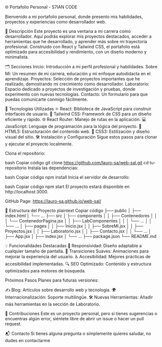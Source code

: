 🌐 Portafolio Personal - S7IAN CODE

Bienvenido a mi portafolio personal, donde presento mis habilidades, proyectos y experiencias como desarrollador web.

📄 Descripción
Este proyecto es una ventana a mi carrera como desarrollador. Aquí podrás explorar mis proyectos destacados, acceder a herramientas que he desarrollado, y aprender más sobre mi trayectoria profesional. Construido con React y Tailwind CSS, el portafolio está optimizado para accesibilidad y rendimiento, con un diseño moderno y minimalista.

🗂 Secciones
Inicio: Introducción a mi perfil profesional y habilidades.
Sobre Mí: Un resumen de mi carrera, educación y mi enfoque autodidacta en el aprendizaje.
Proyectos: Selección de proyectos importantes que he realizado, demostrando mi crecimiento como desarrollador.
Laboratorio: Espacio dedicado a proyectos de investigación y pruebas, donde experimento con nuevas tecnologías.
Contacto: Un formulario para que puedas comunicarte conmigo fácilmente.

🚀 Tecnologías Utilizadas
⚛️ React: Biblioteca de JavaScript para construir interfaces de usuario.
🎨 Tailwind CSS: Framework de CSS para un diseño eficiente y rápido.
🌐 React Router: Manejo de rutas en la aplicación.
💻 JavaScript: Lenguaje de programación para la lógica del proyecto.
📄 HTML5: Estructuración del contenido web.
🎨 CSS3: Estilización y diseño visual del sitio.
🛠 Instalación y Configuración
Sigue estos pasos para clonar y ejecutar el proyecto localmente.

Clona el repositorio:

bash
Copiar código
git clone https://github.com/lauro-sa/web-sal.git
cd tu-repositorio
Instala las dependencias:

bash
Copiar código
npm install
Inicia el servidor de desarrollo:

bash
Copiar código
npm start
El proyecto estará disponible en http://localhost:3000.

GitHub Page: https://lauro-sa.github.io/web-sal/

📁 Estructura del Proyecto
plaintext
Copiar código
├── public
│   ├── index.html
│   └── ...
├── src
│   ├── components
│   │   ├── Contenedores
│   │   │   └── ContenedorPagina.jsx
│   │   ├── LabComponentes
│   │   │   └── ...
│   │   └── ...
│   ├── pages
│   │   ├── Inicio.jsx
│   │   ├── SobreMi.jsx
│   │   ├── Proyectos.jsx
│   │   ├── Laboratorio.jsx
│   │   ├── Contacto.jsx
│   │   └── ...
│   ├── App.jsx
│   ├── index.jsx
│   └── ...
├── package.json
└── README.md

💡 Funcionalidades Destacadas
📱 Responsividad: Diseño adaptable a cualquier tamaño de pantalla.
💫 Transiciones Suaves: Animaciones para mejorar la experiencia del usuario.
♿ Accesibilidad: Mejores prácticas de accesibilidad implementadas.
🔍 SEO Optimizado: Contenido y estructura optimizados para motores de búsqueda.

Próximos Pasos
Planes para futuras versiones:

✍️ Blog: Artículos sobre desarrollo web y tecnología.
🌍 Internacionalización: Soporte multilingüe.
🛠 Nuevas Herramientas: Añadir más herramientas en la sección de Laboratorio.


🤝 Contribuciones
Este es un proyecto personal, pero si tienes sugerencias o encuentras algún error, siéntete libre de abrir un issue o hacer un pull request.

📬 Contacto
Si tienes alguna pregunta o simplemente quieres saludar, no dudes en contactarme

